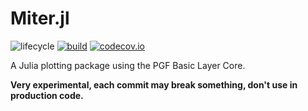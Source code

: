 # Miter.jl

![lifecycle](https://img.shields.io/badge/lifecycle-experimental-orange.svg)
[![build](https://github.com/tpapp/Miter.jl/workflows/CI/badge.svg)](https://github.com/tpapp/Miter.jl/actions?query=workflow%3ACI)
[![codecov.io](http://codecov.io/github/tpapp/Miter.jl/coverage.svg?branch=master)](http://codecov.io/github/tpapp/Miter.jl?branch=master)
<!-- Documentation -- uncomment or delete as needed -->
<!--
[![Documentation](https://img.shields.io/badge/docs-stable-blue.svg)](https://tpapp.github.io/Miter.jl/stable)
[![Documentation](https://img.shields.io/badge/docs-master-blue.svg)](https://tpapp.github.io/Miter.jl/dev)
-->

A Julia plotting package using the PGF Basic Layer Core.

**Very experimental, each commit may break something, don't use in production code.**
